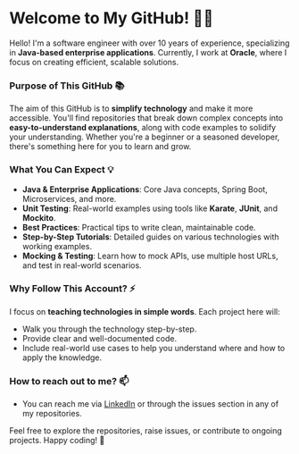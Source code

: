 # Welcome to My GitHub! 👨‍💻

Hello! I'm a software engineer with over 10 years of experience, specializing in **Java-based enterprise applications**. Currently, I work at **Oracle**, where I focus on creating efficient, scalable solutions.

### Purpose of This GitHub 📚

The aim of this GitHub is to **simplify technology** and make it more accessible. You'll find repositories that break down complex concepts into **easy-to-understand explanations**, along with code examples to solidify your understanding. Whether you're a beginner or a seasoned developer, there's something here for you to learn and grow.

### What You Can Expect 💡

- **Java & Enterprise Applications**: Core Java concepts, Spring Boot, Microservices, and more.
- **Unit Testing**: Real-world examples using tools like **Karate**, **JUnit**, and **Mockito**.
- **Best Practices**: Practical tips to write clean, maintainable code.
- **Step-by-Step Tutorials**: Detailed guides on various technologies with working examples.
- **Mocking & Testing**: Learn how to mock APIs, use multiple host URLs, and test in real-world scenarios.

### Why Follow This Account? ⚡ 

I focus on **teaching technologies in simple words**. Each project here will:
- Walk you through the technology step-by-step.
- Provide clear and well-documented code.
- Include real-world use cases to help you understand where and how to apply the knowledge.

### How to reach out to me? 📫 
- You can reach me via [LinkedIn](https://www.linkedin.com/in/nishant-bhardwaz) or through the issues section in any of my repositories.

Feel free to explore the repositories, raise issues, or contribute to ongoing projects. Happy coding! 🚀

<!---
 https://dev.to/tmsanghoclaptrinh/top-10-github-projects-to-help-you-programming-java-1h93
-->
